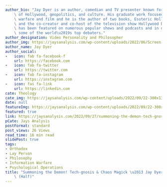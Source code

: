 ```yaml
---
author_bio: "Jay Dyer is an author, comedian and TV presenter known for his deep analysis\
    \ of Hollywood, geopolitics, and culture. His graduate work focused on psychological\
    \ warfare and film and he is the author of two books, Esoteric Hollywood 1 & 2\
    \ and the co-creator and co-host of the television show Hollywood Decoded. He\
    \ has been featured on numerous popular shows and podcasts and in debates with\
    \ some of the world\u2019s top debaters."
author_designation: Video Personality and Philosopher
author_img: https://jaysanalysis.com/wp-content/uploads/2022/06/Screen-Shot-2022-05-27-at-12.29.11-PM-600x562.png
author_name: Jay Dyer
author_social:
-   icon: fab fa-facebook-f
    url: https://facebook.com
-   icon: fab fa-twitter
    url: https://twitter.com
-   icon: fab fa-instagram
    url: https://instagram.com
-   icon: fas fa-link
    url: https://linkedin.com
cate: Theology
cate_img: https://jaysanalysis.com/wp-content/uploads/2022/09/22-300x136.jpg
date: null
featureImg: https://jaysanalysis.com/wp-content/uploads/2022/09/22-300x136.jpg
featured: true
link: https://jaysanalysis.com/2022/09/27/summoning-the-demon-tech-gnosis-chaos-magick-jay-dyer-nick-hintonn-half/
pCate: Jays Analysis
postFormat: standard
post_views: 26 Views
read_time: 16 min read
slidePost: true
tags:
- Orthodox
- Lay Person
- Philosophy
- Information Warfare
- Psychological Operations
title: "Summoning the Demon! Tech-gnosis & Chaos Magick \u2013 Jay Dyer & Nick Hintonn\
    \ (Half)"
---
```

